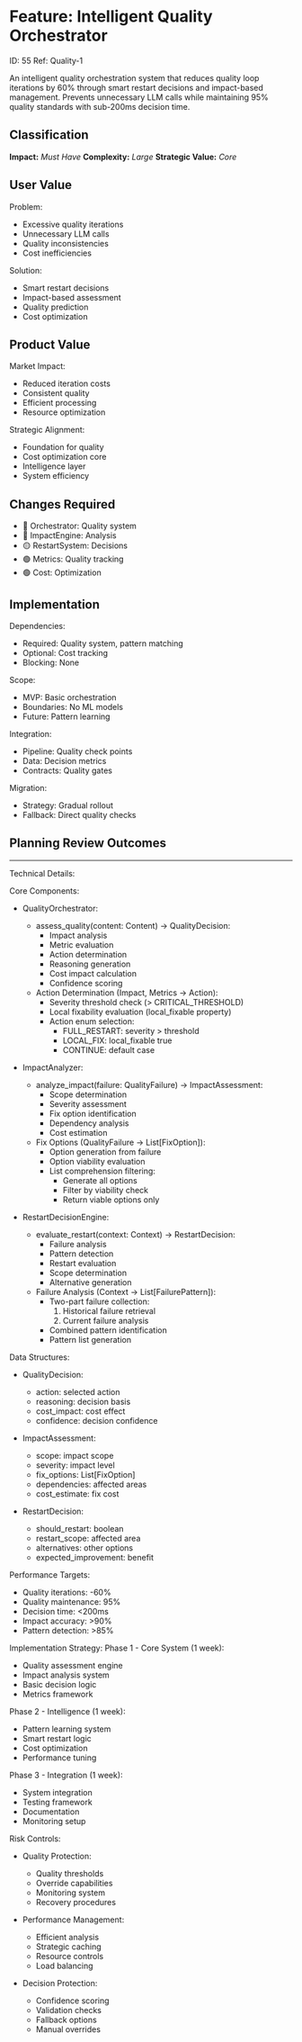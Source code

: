 # Feature: Intelligent Quality Orchestrator

ID: 55
Ref: Quality-1

An intelligent quality orchestration system that reduces quality loop iterations by 60% through smart restart decisions and impact-based management. Prevents unnecessary LLM calls while maintaining 95% quality standards with sub-200ms decision time.

## Classification
**Impact:** *Must Have*
**Complexity:** *Large*
**Strategic Value:** *Core*

## User Value
Problem:
- Excessive quality iterations
- Unnecessary LLM calls
- Quality inconsistencies
- Cost inefficiencies

Solution:
- Smart restart decisions
- Impact-based assessment
- Quality prediction
- Cost optimization

## Product Value
Market Impact:
- Reduced iteration costs
- Consistent quality
- Efficient processing
- Resource optimization

Strategic Alignment:
- Foundation for quality
- Cost optimization core
- Intelligence layer
- System efficiency

## Changes Required
- 🔴 Orchestrator: Quality system
- 🔴 ImpactEngine: Analysis
- 🟡 RestartSystem: Decisions
- 🟢 Metrics: Quality tracking
- 🟢 Cost: Optimization

## Implementation
Dependencies:
- Required: Quality system, pattern matching
- Optional: Cost tracking
- Blocking: None

Scope:
- MVP: Basic orchestration
- Boundaries: No ML models
- Future: Pattern learning

Integration:
- Pipeline: Quality check points
- Data: Decision metrics
- Contracts: Quality gates

Migration:
- Strategy: Gradual rollout
- Fallback: Direct quality checks

## Planning Review Outcomes

-------------------------------------------
Technical Details:

Core Components:
- QualityOrchestrator:
  - assess_quality(content: Content) -> QualityDecision:
    - Impact analysis
    - Metric evaluation
    - Action determination
    - Reasoning generation
    - Cost impact calculation
    - Confidence scoring
  - Action Determination (Impact, Metrics -> Action):
    - Severity threshold check (> CRITICAL_THRESHOLD)
    - Local fixability evaluation (local_fixable property)
    - Action enum selection:
      - FULL_RESTART: severity > threshold
      - LOCAL_FIX: local_fixable true
      - CONTINUE: default case

- ImpactAnalyzer:
  - analyze_impact(failure: QualityFailure) -> ImpactAssessment:
    - Scope determination
    - Severity assessment
    - Fix option identification
    - Dependency analysis
    - Cost estimation
  - Fix Options (QualityFailure -> List[FixOption]):
    - Option generation from failure
    - Option viability evaluation
    - List comprehension filtering:
      - Generate all options
      - Filter by viability check
      - Return viable options only

- RestartDecisionEngine:
  - evaluate_restart(context: Context) -> RestartDecision:
    - Failure analysis
    - Pattern detection
    - Restart evaluation
    - Scope determination
    - Alternative generation
  - Failure Analysis (Context -> List[FailurePattern]):
    - Two-part failure collection:
      1. Historical failure retrieval
      2. Current failure analysis
    - Combined pattern identification
    - Pattern list generation

Data Structures:
- QualityDecision:
  - action: selected action
  - reasoning: decision basis
  - cost_impact: cost effect
  - confidence: decision confidence

- ImpactAssessment:
  - scope: impact scope
  - severity: impact level
  - fix_options: List[FixOption]
  - dependencies: affected areas
  - cost_estimate: fix cost

- RestartDecision:
  - should_restart: boolean
  - restart_scope: affected area
  - alternatives: other options
  - expected_improvement: benefit

Performance Targets:
- Quality iterations: -60%
- Quality maintenance: 95%
- Decision time: <200ms
- Impact accuracy: >90%
- Pattern detection: >85%

Implementation Strategy:
Phase 1 - Core System (1 week):
- Quality assessment engine
- Impact analysis system
- Basic decision logic
- Metrics framework

Phase 2 - Intelligence (1 week):
- Pattern learning system
- Smart restart logic
- Cost optimization
- Performance tuning

Phase 3 - Integration (1 week):
- System integration
- Testing framework
- Documentation
- Monitoring setup

Risk Controls:
- Quality Protection:
  - Quality thresholds
  - Override capabilities
  - Monitoring system
  - Recovery procedures

- Performance Management:
  - Efficient analysis
  - Strategic caching
  - Resource controls
  - Load balancing

- Decision Protection:
  - Confidence scoring
  - Validation checks
  - Fallback options
  - Manual overrides